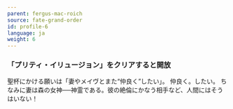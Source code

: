 ```yaml
---
parent: fergus-mac-roich
source: fate-grand-order
id: profile-6
language: ja
weight: 6
---
```


### 「プリティ・イリュージョン」をクリアすると開放

聖杯にかける願いは「妻やメイヴとまた“仲良く”したい」。
仲良く。したい。
ちなみに妻は森の女神──神霊である。彼の絶倫にかなう相手など、人間にはそうはいない！
